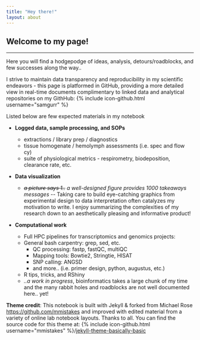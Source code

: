 ```yaml
---
title: "Hey there!"
layout: about
---
```


## Welcome to my page!

---

Here you will find a hodgepodge of ideas, analysis, detours/roadblocks, and few successes along the way..

I strive to maintain data transparency and reproducibility in my scientific endeavors - this page is platformed in GitHub, providing a more detailed view in real-time documents complimentary to linked data and analytical repositories on my GithHub: {% include icon-github.html username="samgurr" %}

Listed below are few expected materials in my notebook

- **Logged data, sample processing, and SOPs**
	* extractions / library prep / diagnostics
  * tissue homogenate / hemolymph assessments (i.e. spec and flow cy)
  * suite of physiological metrics - respirometry, biodeposition, clearance rate, etc.

- **Data visualization**
	* *~~a picture says 1..~~* *a well-designed figure provides 1000 takeaways messages* -- Taking care to build eye-catching graphics from experimental design to data interpretation often catalyzes my motivation to write. I enjoy summarizing the complexities of my research down to an aesthetically pleasing and informative product!

- **Computational work**
	* Full HPC  pipelines for transcriptomics and genomics projects:
    * General bash carpentry: grep, sed, etc.
		* QC processing: fastp, fastQC, multiQC
		* Mapping tools: Bowtie2, Stringtie, HISAT
		* SNP calling: ANGSD
		* and more.. (i.e. primer design, python, augustus, etc.)
	* R tips, tricks, and RShiny
  * *..a work in progress*, bioinformatics takes a large chunk of my time and the many rabbit holes and roadblocks are not well documented here.. yet!

**Theme credit**: This notebook is built with Jekyll & forked from Michael Rose https://github.com/mmistakes and improved with edited material from a variety of online lab notebook layouts. Thanks to all.
You can find the source code for this theme at: {% include icon-github.html username="mmistakes" %}/[jekyll-theme-basically-basic](https://github.com/mmistakes/jekyll-theme-basically-basic)
